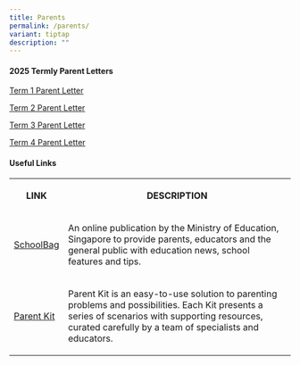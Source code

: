 ```yaml
---
title: Parents
permalink: /parents/
variant: tiptap
description: ""
---
```

<h4>2025 Termly Parent Letters</h4>
<p></p>
<p><a href="https://drive.google.com/file/d/1kWax3r-WAeU2Q-RqaiJf1TvaSLqQNlJj/view?usp=sharing" rel="noopener nofollow" target="_blank">Term 1 Parent Letter</a>
</p>
<p><a href="https://drive.google.com/file/d/14MHTqcagZrVuqrU9CREO3ZPh8VogfVJH/view?usp=sharing" rel="noopener nofollow" target="_blank">Term 2 Parent Letter</a>
</p>
<p><a href="https://drive.google.com/file/d/1EQA2rD3tzi7LEOO9a9mH6YltMTFK6Rge/view?usp=sharing" rel="noopener nofollow" target="_blank">Term 3 Parent Letter</a>
</p>
<p><a href="https://drive.google.com/file/d/1ouwW4mujBNh729B6eiSfWKyRm7Z4mjBB/view?usp=sharing" rel="noopener nofollow" target="_blank">Term 4 Parent Letter</a>
</p>
<p></p>
<p></p>
<h4>Useful Links</h4>
<table style="minWidth: 50px">
<colgroup>
<col>
<col>
</colgroup>
<tbody>
<tr>
<th rowspan="1" colspan="1">
<p>LINK</p>
</th>
<th rowspan="1" colspan="1">
<p>DESCRIPTION</p>
</th>
</tr>
<tr>
<td rowspan="1" colspan="1">
<p><a href="https://www.schoolbag.edu.sg/" rel="noopener noreferrer nofollow" target="_blank">SchoolBag</a> 
<br>
</p>
</td>
<td rowspan="1" colspan="1">
<p>An online publication by the Ministry of Education, Singapore to provide
parents, educators and the general public with education news, school features
and tips.</p>
</td>
</tr>
<tr>
<td rowspan="1" colspan="1">
<p><a href="https://www.moe.gov.sg/parentkit" rel="noopener noreferrer nofollow" target="_blank">Parent Kit</a>
</p>
</td>
<td rowspan="1" colspan="1">
<p>Parent Kit is an easy-to-use solution to parenting problems and possibilities.
Each Kit presents a series of scenarios with supporting resources, curated
carefully by a team of specialists and educators.</p>
</td>
</tr>
</tbody>
</table>
<p></p>